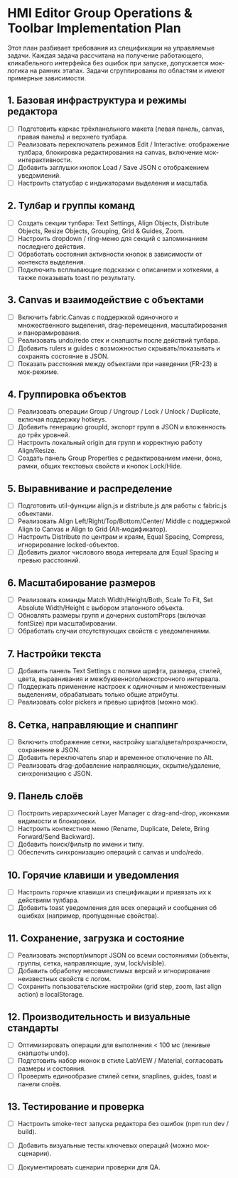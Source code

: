 # HMI Editor Group Operations & Toolbar Implementation Plan

Этот план разбивает требования из спецификации на управляемые задачи. Каждая задача рассчитана на получение работающего, кликабельного интерфейса без ошибок при запуске, допускается мок-логика на ранних этапах. Задачи сгруппированы по областям и имеют примерные зависимости.

## 1. Базовая инфраструктура и режимы редактора

- [ ] Подготовить каркас трёхпанельного макета (левая панель, canvas, правая панель) и верхнего тулбара.
- [ ] Реализовать переключатель режимов Edit / Interactive: отображение тулбара, блокировка редактирования на canvas, включение мок-интерактивности.
- [ ] Добавить заглушки кнопок Load / Save JSON с отображением уведомлений.
- [ ] Настроить статусбар с индикаторами выделения и масштаба.

## 2. Тулбар и группы команд

- [ ] Создать секции тулбара: Text Settings, Align Objects, Distribute Objects, Resize Objects, Grouping, Grid & Guides, Zoom.
- [ ] Настроить dropdown / ring-меню для секций с запоминанием последнего действия.
- [ ] Обработать состояния активности кнопок в зависимости от контекста выделения.
- [ ] Подключить всплывающие подсказки с описанием и хоткеями, а также показывать toast по результату.

## 3. Canvas и взаимодействие с объектами

- [ ] Включить fabric.Canvas с поддержкой одиночного и множественного выделения, drag-перемещения, масштабирования и панорамирования.
- [ ] Реализовать undo/redo стек и снапшоты после действий тулбара.
- [ ] Добавить rulers и guides с возможностью скрывать/показывать и сохранять состояние в JSON.
- [ ] Показать расстояния между объектами при наведении (FR-23) в мок-режиме.

## 4. Группировка объектов

- [ ] Реализовать операции Group / Ungroup / Lock / Unlock / Duplicate, включая поддержку hotkeys.
- [ ] Добавить генерацию groupId, экспорт групп в JSON и вложенность до трёх уровней.
- [ ] Настроить локальный origin для групп и корректную работу Align/Resize.
- [ ] Создать панель Group Properties с редактированием имени, фона, рамки, общих текстовых свойств и кнопок Lock/Hide.

## 5. Выравнивание и распределение

- [ ] Подготовить util-функции align.js и distribute.js для работы с fabric.js объектами.
- [ ] Реализовать Align Left/Right/Top/Bottom/Center/ Middle с поддержкой Align to Canvas и Align to Grid (Alt-модификатор).
- [ ] Настроить Distribute по центрам и краям, Equal Spacing, Compress, игнорирование locked-объектов.
- [ ] Добавить диалог числового ввода интервала для Equal Spacing и превью расстояний.

## 6. Масштабирование размеров

- [ ] Реализовать команды Match Width/Height/Both, Scale To Fit, Set Absolute Width/Height с выбором эталонного объекта.
- [ ] Обновлять размеры групп и дочерних customProps (включая fontSize) при масштабировании.
- [ ] Обработать случаи отсутствующих свойств с уведомлениями.

## 7. Настройки текста

- [ ] Добавить панель Text Settings с полями шрифта, размера, стилей, цвета, выравнивания и межбуквенного/межстрочного интервала.
- [ ] Поддержать применение настроек к одиночным и множественным выделениям, обрабатывать только общие атрибуты.
- [ ] Реализовать color pickers и превью шрифтов (можно мок).

## 8. Сетка, направляющие и снаппинг

- [ ] Включить отображение сетки, настройку шага/цвета/прозрачности, сохранение в JSON.
- [ ] Добавить переключатель snap и временное отключение по Alt.
- [ ] Реализовать drag-добавление направляющих, скрытие/удаление, синхронизацию с JSON.

## 9. Панель слоёв

- [ ] Построить иерархический Layer Manager с drag-and-drop, иконками видимости и блокировки.
- [ ] Настроить контекстное меню (Rename, Duplicate, Delete, Bring Forward/Send Backward).
- [ ] Добавить поиск/фильтр по имени и типу.
- [ ] Обеспечить синхронизацию операций с canvas и undo/redo.

## 10. Горячие клавиши и уведомления

- [ ] Настроить горячие клавиши из спецификации и привязать их к действиям тулбара.
- [ ] Добавить toast уведомления для всех операций и сообщения об ошибках (например, пропущенные свойства).

## 11. Сохранение, загрузка и состояние

- [ ] Реализовать экспорт/импорт JSON со всеми состояниями (объекты, группы, сетка, направляющие, зум, lock/visible).
- [ ] Добавить обработку несовместимых версий и игнорирование неизвестных свойств с логом.
- [ ] Сохранить пользовательские настройки (grid step, zoom, last align action) в localStorage.

## 12. Производительность и визуальные стандарты

- [ ] Оптимизировать операции для выполнения < 100 мс (ленивые снапшоты undo).
- [ ] Подготовить набор иконок в стиле LabVIEW / Material, согласовать размеры и состояния.
- [ ] Проверить единообразие стилей сетки, snaplines, guides, toast и панели слоёв.

## 13. Тестирование и проверка

- [ ] Настроить smoke-тест запуска редактора без ошибок (npm run dev / build).
- [ ] Добавить визуальные тесты ключевых операций (можно мок-сценарии).
- [ ] Документировать сценарии проверки для QA.


